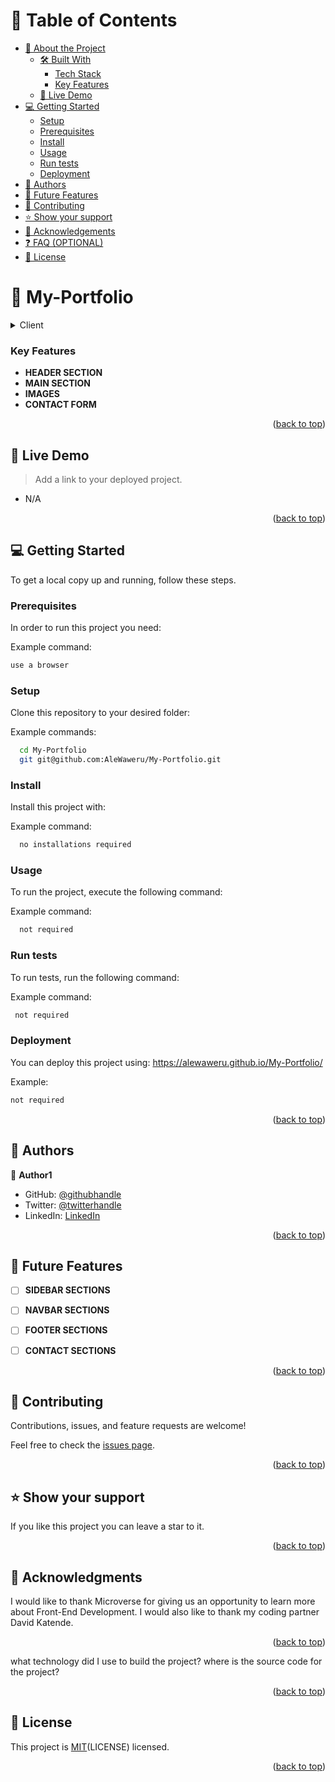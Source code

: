<a name="readme-top"></a>

<!-- TABLE OF CONTENTS -->

# 📗 Table of Contents

- [📖 About the Project](#about-project)
  - [🛠 Built With](#built-with)
    - [Tech Stack](#tech-stack)
    - [Key Features](#key-features)
  - [🚀 Live Demo](#live-demo)
- [💻 Getting Started](#getting-started)
  - [Setup](#setup)
  - [Prerequisites](#prerequisites)
  - [Install](#install)
  - [Usage](#usage)
  - [Run tests](#run-tests)
  - [Deployment](#triangular_flag_on_post-deployment)
- [👥 Authors](#authors)
- [🔭 Future Features](#future-features)
- [🤝 Contributing](#contributing)
- [⭐️ Show your support](#support)
- [🙏 Acknowledgements](#acknowledgements)
- [❓ FAQ (OPTIONAL)](#faq)
- [📝 License](#license)

<!-- PROJECT DESCRIPTION -->

# 📖 My-Portfolio <a></a>


<details>
  <summary>Client</summary>
  <ul>
    <li>HTML</li>
    <li>CSS</li>
  </ul>
</details>



<!-- Features -->

### Key Features <a name="key-features"></a>



- **HEADER SECTION**
- **MAIN SECTION**
- **IMAGES**
- **CONTACT FORM**


<p align="right">(<a href="#readme-top">back to top</a>)</p>

<!-- LIVE DEMO -->

## 🚀 Live Demo <a name="live-demo"></a>

> Add a link to your deployed project.

- N/A

<p align="right">(<a href="#readme-top">back to top</a>)</p>

<!-- GETTING STARTED -->

## 💻 Getting Started <a name="getting-started"></a>



To get a local copy up and running, follow these steps.

### Prerequisites

In order to run this project you need:


Example command:

```sh
use a browser
```
 

### Setup

Clone this repository to your desired folder:


Example commands:

```sh
  cd My-Portfolio
  git git@github.com:AleWaweru/My-Portfolio.git

```


### Install

Install this project with:


Example command:

```sh
  no installations required
```


### Usage

To run the project, execute the following command:


Example command:

```sh
  not required
```


### Run tests

To run tests, run the following command:


Example command:

```sh
 not required
```


### Deployment

You can deploy this project using:
https://alewaweru.github.io/My-Portfolio/

Example:

```sh
not required

```


<p align="right">(<a href="#readme-top">back to top</a>)</p>

<!-- AUTHORS -->

## 👥 Authors <a name="authors"></a>



👤 **Author1**

- GitHub: [@githubhandle](https://github.com/AleWaweru/My-Portfolio)
- Twitter: [@twitterhandle](https://twitter.com/ngashalex)
- LinkedIn: [LinkedIn](https://www.linkedin.com/in/alex-waweru-2b2701180/)

<p align="right">(<a href="#readme-top">back to top</a>)</p>


<!-- FUTURE FEATURES -->

## 🔭 Future Features <a name="future-features"></a>



- [ ] **SIDEBAR SECTIONS**
- [ ] **NAVBAR SECTIONS**
- [ ] **FOOTER SECTIONS**
- [ ] **CONTACT SECTIONS**


<p align="right">(<a href="#readme-top">back to top</a>)</p>

<!-- CONTRIBUTING -->

## 🤝 Contributing <a name="contributing"></a>

Contributions, issues, and feature requests are welcome!

Feel free to check the [issues page](../../issues/).

<p align="right">(<a href="#readme-top">back to top</a>)</p>

<!-- SUPPORT -->

## ⭐️ Show your support <a name="support"></a>

If you like this project you can leave a star to it.

<p align="right">(<a href="#readme-top">back to top</a>)</p>

<!-- ACKNOWLEDGEMENTS -->

## 🙏 Acknowledgments <a name="acknowledgements"></a>

I would like to thank Microverse for giving us an opportunity to learn more about Front-End Development.
I would also like to thank my coding partner David Katende.

<p align="right">(<a href="#readme-top">back to top</a>)</p>


 what technology did I use to build the project?
 where is the source code for the project?


<p align="right">(<a href="#readme-top">back to top</a>)</p>

<!-- LICENSE -->

## 📝 License <a name="license"></a>

This project is [MIT](./MIT.md)(LICENSE) licensed.



<p align="right">(<a href="#readme-top">back to top</a>)</p>
